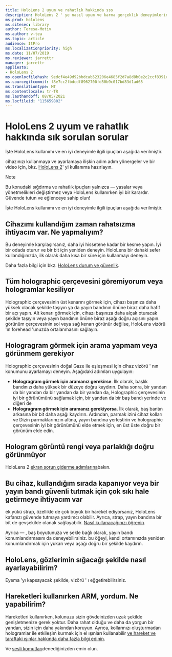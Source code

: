 ```yaml
---
title: HoloLens 2 uyum ve rahatlık hakkında sss
description: HoloLens 2 ' ye nasıl uyum ve karma gerçeklik deneyimlerinde rahat bilgi sahibi olmak hakkında sık sorulan soruların cevaplarından haberdar olun.
ms.prod: hololens
ms.sitesec: library
author: Teresa-Motiv
ms.author: v-tea
ms.topic: article
audience: ItPro
ms.localizationpriority: high
ms.date: 11/07/2019
ms.reviewer: jarrettr
manager: jarrettr
appliesto:
- HoloLens 2
ms.openlocfilehash: 9edcf4e49d92bbdcab523206e4685f2d7a8d8b0e2c2ccf8391ea2b32e304201f
ms.sourcegitcommit: f8e7cc2fbdcdf8962700fd50b9c017bd83d1ad65
ms.translationtype: MT
ms.contentlocale: tr-TR
ms.lasthandoff: 08/05/2021
ms.locfileid: "115659802"
---
```

# <a name="hololens-2-fit-and-comfort-frequently-asked-questions"></a>HoloLens 2 uyum ve rahatlık hakkında sık sorulan sorular

İşte HoloLens kullanımı ve en iyi deneyimle ilgili ipuçları aşağıda verilmiştir.

cihazınızı kullanmaya ve ayarlamaya ilişkin adım adım yönergeler ve bir video için, bkz. [HoloLens 2](hololens2-setup.md)' yi kullanıma hazırlayın.

> [!NOTE]
> Bu konudaki sığdırma ve rahatlık ipuçları yalnızca &mdash; yasalar veya yönetmelikleri değiştirmez veya HoloLens kullanırken iyi bir karardır. Güvende tutun ve eğlenceye sahip olun!

İşte HoloLens kullanımı ve en iyi deneyimle ilgili ipuçları aşağıda verilmiştir.

## <a name="im-experiencing-discomfort-when-i-use-my-device-what-should-i-do"></a>Cihazımı kullandığım zaman rahatsızma ihtiyacım var. Ne yapmalıyım?

Bu deneyimle karşılaşırsanız, daha iyi hissetene kadar bir kesme yapın. İyi bir odada oturur ve bir bit için yeniden deneyin. HoloLens bir dahaki sefer kullandığınızda, ilk olarak daha kısa bir süre için kullanmayı deneyin.

Daha fazla bilgi için bkz. [HoloLens durum ve güvenlik](https://go.microsoft.com/fwlink/p/?LinkId=746661).

## <a name="i-cant-see-the-whole-holographic-frame-or-my-holograms-are-cut-off"></a>Tüm holographic çerçevesini göremiyorum veya hologramlar kesiliyor

Holographic çerçevesinin üst kenarını görmek için, cihazı başınıza daha yüksek olacak şekilde taşıyın ya da yayın bandının önüne biraz daha hafif bir açı yapın. Alt kenarı görmek için, cihazı başınıza daha alçak oturacak şekilde taşıyın veya yayın bandının önüne biraz aşağı doğru açısını yapın. görünüm çerçevesinin sol veya sağ kenarı görünür değilse, HoloLens vizörü 'ın forehead 'unuzda ortalanmasını sağlayın.

## <a name="i-need-to-look-up-or-down-to-see-holograms"></a>Hologragram görmek için arama yapmam veya görünmem gerekiyor

Holographic çerçevesinin doğal Gaze ile eşleşmesi için cihaz vizörü ' nın konumunu ayarlamayı deneyin. Aşağıdaki adımları uygulayın:

- **Hologragram görmek için aramanız gerekirse**. İlk olarak, başlık bandınızı daha yüksek bir düzeye doğru kaydırın. Daha sonra, bir yandan da bir yandan da bir yandan da bir yandan da, Holographic çerçevesinin iyi bir görünümünü sağlamak için, bir yandan da bir baş bandı yerinde ve diğeri de
- **Hologragram görmek için aramanız gerekiyorsa**. İlk olarak, baş bantın arkasına bir bit daha aşağı kaydırın. Ardından, parmak izini cihaz kolları ve Dizin parmaklarınızın altına, yayın bandına yerleştirin ve holographic çerçevesinin iyi bir görünümünü elde etmek için, en üst üste doğru bir görünüm elde edin.

## <a name="hologram-image-color-or-brightness-does-not-look-right"></a>Hologram görüntü rengi veya parlaklığı doğru görünmüyor

HoloLens 2 [ekran sorun giderme adımlarına](hololens2-display.md)bakın.

## <a name="the-device-slides-down-when-im-using-it-or-i-need-to-make-the-headband-too-tight-to-keep-it-secure"></a>Bu cihaz, kullandığım sırada kapanıyor veya bir yayın bandı güvenli tutmak için çok sıkı hale getirmeye ihtiyacım var

ek yükü strap, özellikle de çok büyük bir hareket ediyorsanız, HoloLens kafanızı güvende tutmaya yardımcı olabilir. Ayrıca, strap, yayın bandına bir bit de gevşekilde olanak sağlayabilir. [Nasıl kullanacağınızı öğrenin](hololens2-setup.md#adjust-fit).

Ayrıca &mdash; , baş boyutunuza ve şekle bağlı olarak, yayın bandı konumlandırmasını da deneyebilirsiniz. bu öğeyi, kendi ortamınızda yeniden konumlandırmak için yukarı veya aşağı doğru bir şekilde kaydırın.

## <a name="how-can-i-adjust-hololens-to-fit-with-my-glasses"></a>HoloLens, gözlerimin sığacağı şekilde nasıl ayarlayabilirim?

Eyema 'yı kapsayacak şekilde, vizörü ' ı eğgetirebilirsiniz.

## <a name="my-arm-gets-tired-when-i-use-gestures-what-can-i-do"></a>Hareketleri kullanırken ARM, yordum. Ne yapabilirim?

Hareketleri kullanırken, kolunuzu sizin gövdeinizden uzak şekilde genişletmenize gerek yoktur. Daha rahat olduğu ve daha da yorgun bir yandan, sizin için daha yakından koruyun. Ayrıca, kollarınızı oluşturmadan hologramlar ile etkileşim kurmak için el ışınları kullanabilir [ve hareket ve taraftaki ışınlar hakkında daha fazla bilgi edinin](hololens2-basic-usage.md#the-hand-tracking-frame).

Ve [sesli komutları](hololens-cortana.md)denediğinizden emin olun.
